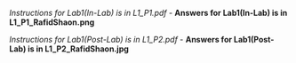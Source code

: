 *Instructions for Lab1(In-Lab) is in L1_P1.pdf* - __Answers for Lab1(In-Lab) is in L1_P1_RafidShaon.png__

*Instructions for Lab1(Post-Lab) is in L1_P2.pdf* - __Answers for Lab1(Post-Lab) is in L1_P2_RafidShaon.jpg__

